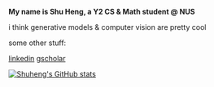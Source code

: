 **My name is Shu Heng, a Y2 CS & Math student @ NUS**

i think generative models & computer vision are pretty cool

some other stuff:

[linkedin](https://www.linkedin.com/in/yeoshuheng/)
[gscholar](https://scholar.google.ca/citations?hl=en&user=HO0uiMoAAAAJ&view_op=list_works&gmla=AL3_ziiDiPNxRLsgv-RIAKNUK23TmLhGamzDQFTkTEOr_R-g9AE8U8ndVVu3kuQAMlJGoXXAFE-bcjx8BA2dueiw)

[![Shuheng's GitHub stats](https://github-readme-stats.vercel.app/api?username=yeoshuheng)](https://github.com/yeoshuheng/github-readme-stats)
